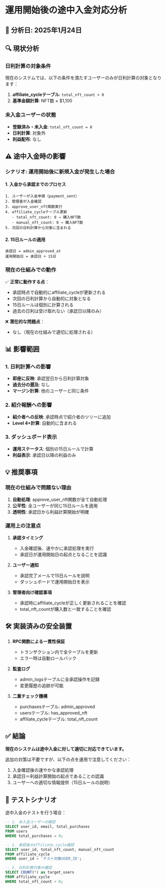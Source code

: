 # 運用開始後の途中入金対応分析

## 📅 分析日: 2025年1月24日

## 🔍 現状分析

### 日利計算の対象条件
現在のシステムでは、以下の条件を満たすユーザーのみが日利計算の対象となります：

1. **affiliate_cycleテーブル**: `total_nft_count > 0`
2. **基準金額計算**: NFT数 × $1,100

### 未入金ユーザーの状態
- **登録済み・未入金**: `total_nft_count = 0`
- **日利計算**: 対象外
- **利益配布**: なし

## ⚠️ 途中入金時の影響

### シナリオ: 運用開始後に新規入金が発生した場合

#### 1. 入金から承認までのプロセス
```
1. ユーザーが入金申請（payment_sent）
2. 管理者が入金確認
3. approve_user_nft関数実行
4. affiliate_cycleテーブル更新
   - total_nft_count: 0 → 購入NFT数
   - manual_nft_count: 0 → 購入NFT数
5. 次回の日利計算から対象に含まれる
```

#### 2. 15日ルールの適用
```
承認日 = admin_approved_at
運用開始日 = 承認日 + 15日
```

### 現在の仕組みでの動作

✅ **正常に動作する点**：
- 承認時点で自動的にaffiliate_cycleが更新される
- 次回の日利計算から自動的に対象となる
- 15日ルールは個別に計算される
- 過去の日利は受け取れない（承認日以降のみ）

❌ **潜在的な問題点**：
- なし（現在の仕組みで適切に処理される）

## 📊 影響範囲

### 1. 日利計算への影響
- **即座に反映**: 承認翌日から日利計算対象
- **過去分の遡及**: なし
- **マージン計算**: 他のユーザーと同じ条件

### 2. 紹介報酬への影響
- **紹介者への反映**: 承認時点で紹介者のツリーに追加
- **Level 4+計算**: 自動的に含まれる

### 3. ダッシュボード表示
- **運用ステータス**: 個別の15日ルールで計算
- **利益表示**: 承認日以降の利益のみ

## 💡 推奨事項

### 現在の仕組みで問題ない理由

1. **自動処理**: approve_user_nft関数が全て自動処理
2. **公平性**: 全ユーザーが同じ15日ルールを適用
3. **透明性**: 承認日から利益計算開始が明確

### 運用上の注意点

1. **承認タイミング**
   - 入金確認後、速やかに承認処理を実行
   - 承認日が運用開始日の起点となることを認識

2. **ユーザー通知**
   - 承認完了メールで15日ルールを説明
   - ダッシュボードで運用開始日を表示

3. **管理者向け確認事項**
   - 承認時にaffiliate_cycleが正しく更新されることを確認
   - total_nft_countが購入数と一致することを確認

## 🛠 実装済みの安全装置

1. **RPC関数による一貫性保証**
   - トランザクション内で全テーブルを更新
   - エラー時は自動ロールバック

2. **監査ログ**
   - admin_logsテーブルに全承認操作を記録
   - 変更履歴の追跡が可能

3. **二重チェック機構**
   - purchasesテーブル: admin_approved
   - usersテーブル: has_approved_nft
   - affiliate_cycleテーブル: total_nft_count

## ✅ 結論

**現在のシステムは途中入金に対して適切に対応できています。**

追加の対策は不要ですが、以下の点を運用で注意してください：

1. 入金確認後の速やかな承認処理
2. 承認日＝利益計算開始の起点であることの認識
3. ユーザーへの適切な情報提供（15日ルールの説明）

## 📝 テストシナリオ

途中入金のテストを行う場合：

```sql
-- 1. 未入金ユーザーの確認
SELECT user_id, email, total_purchases
FROM users
WHERE total_purchases = 0;

-- 2. 承認後のaffiliate_cycle確認
SELECT user_id, total_nft_count, manual_nft_count
FROM affiliate_cycle
WHERE user_id = 'テスト対象USER_ID';

-- 3. 日利計算対象の確認
SELECT COUNT(*) as target_users
FROM affiliate_cycle
WHERE total_nft_count > 0;
```